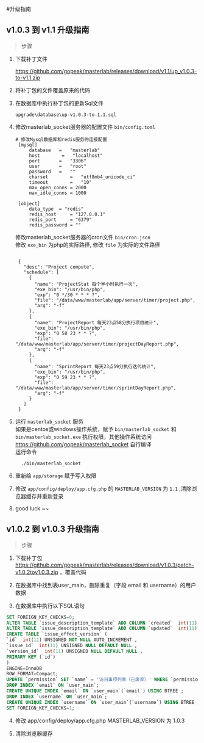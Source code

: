 #升级指南


  
## v1.0.3 到 v1.1 升级指南  

>  步骤

 1. 下载补丁文件  

    https://github.com/gopeak/masterlab/releases/download/v1.1/up_v1.0.3-to-v1.1.zip 
      

 2. 将补丁包的文件覆盖原来的代码  
  
    
 3. 在数据库中执行补丁包的更新Sql文件  
    ```text
    upgrade\database\up-v1.0.3-to-1.1.sql
    ```
   
4. 修改masterlab_socket服务器的配置文件 `bin/config.toml`  
    ```text
    # 修改Mysql数据库和redis服务的连接配置
     [mysql]
         database 	=	"masterlab"   
         host        =   "localhost"
         port		=	"3306"        
         user 		= 	"root"
         password 	= 	""
         charset	    =	"utf8mb4_unicode_ci"
         timeout	    =	"10"
         max_open_conns = 2000
         max_idle_conns = 1000
     
     [object]
         data_type 	= "redis"
         redis_host 	= "127.0.0.1"
         redis_port 	= "6379"
         redis_password = ""
    ```
    修改masterlab_socket服务器的cron文件 `bin/cron.json`  
    修改 `exe_bin` 为php的实际路径, 修改 `file` 为实际的文件路径
     ```text
     
      {
        "desc": "Project compute",
        "schedule": [
          {
            "name": "ProjectStat 每个半小时执行一次",
            "exe_bin": "/usr/bin/php", 
            "exp": "0 */30 * * * ?",
            "file": "/data/www/masterlab/app/server/timer/project.php",
            "arg": "-f"
          },
          {
            "name": "ProjectReport 每天23点58分执行项目统计",
            "exe_bin": "/usr/bin/php", 
            "exp": "0 58 23 * * ?",
            "file": "/data/www/masterlab/app/server/timer/projectDayReport.php",
            "arg": "-f"
          },
          {
            "name": "SprintReport 每天23点59分执行迭代统计",
            "exe_bin": "/usr/bin/php", 
            "exp": "0 59 23 * * ?",
            "file": "/data/www/masterlab/app/server/timer/sprintDayReport.php",
            "arg": "-f"
          }
        ]
      }
     ```
 4. 运行 `masterlab_socket` 服务  
     如果是centos或windows操作系统，赋予 `bin/masterlab_socket`  和 `bin/masterlab_socket.exe` 执行权限，其他操作系统访问  
     https://github.com/gopeak/masterlab_socket 自行编译  
     运行命令
     ```text
       ./bin/masterlab_socket
      ```
 
 5. 重新给 `app/storage` 赋予写入权限  
 
 
 6. 修改 `app/config/deploy/app.cfg.php` 的 `MASTERLAB_VERSION` 为 `1.1` ,清除浏览器缓存并重新登录  
 
 
 7. good luck ~~  
 
      
    
      

## v1.0.2 到 v1.0.3 升级指南  

>  步骤  

1. 下载补丁包  https://github.com/gopeak/masterlab/releases/download/v1.0.3/patch-v1.0.2tov1.0.3.zip ，覆盖代码  

2. 在数据库中找到表user_main，删除重复（字段 email 和 username）的用户数据  

3. 在数据库中执行以下SQL语句
```sql
SET FOREIGN_KEY_CHECKS=0;
ALTER TABLE `issue_description_template` ADD COLUMN `created`  int(11) UNSIGNED NOT NULL DEFAULT 0 COMMENT '创建时间' AFTER `content`;
ALTER TABLE `issue_description_template` ADD COLUMN `updated`  int(11) UNSIGNED NOT NULL DEFAULT 0 COMMENT '更新时间' AFTER `created`;
CREATE TABLE `issue_effect_version` (
`id`  int(11) UNSIGNED NOT NULL AUTO_INCREMENT ,
`issue_id`  int(11) UNSIGNED NULL DEFAULT NULL ,
`version_id`  int(11) UNSIGNED NULL DEFAULT NULL ,
PRIMARY KEY (`id`)
)
ENGINE=InnoDB
ROW_FORMAT=Compact;
UPDATE `permission` SET `name` = '访问事项列表（已废弃）' WHERE `permission`.`id` = 10005;
DROP INDEX `email` ON `user_main`;
CREATE UNIQUE INDEX `email` ON `user_main`(`email`) USING BTREE ;
DROP INDEX `username` ON `user_main`;
CREATE UNIQUE INDEX `username` ON `user_main`(`username`) USING BTREE ;
SET FOREIGN_KEY_CHECKS=1;
```  


4. 修改 app/config/deploy/app.cfg.php MASTERLAB_VERSION 为 1.0.3  


5. 清除浏览器缓存  

